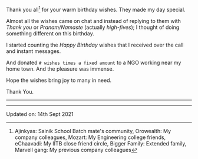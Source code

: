 Thank you all[^wellWishers] for your warm birthday wishes. They made my day
special.

Almost all the wishes came on chat and instead of replying to them with
*Thank you* or *Pranam/Namaste* (actually *high-fives*); I thought of doing
something different on this birthday.

I started counting the *Happy Birthday* wishes that I received over the call and
instant messages.

And donated `# wishes times a fixed amount` to a NGO working near my home town.
And the pleasure was immense.

Hope the wishes bring joy to many in need.

Thank You.

---

[^wellWishers]: Ajinkyas: Sainik School Batch mate's community, Orowealth: My
company colleagues, Mozart: My Engineering college friends, eChaavadi: My IITB
close friend circle, Bigger Family: Extended family, Marvell gang: My previous
company colleagues

---

Updated on: 14th Sept 2021

